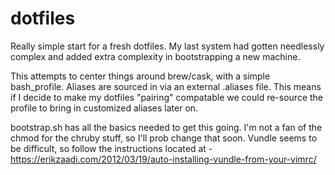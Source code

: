 # dotfiles
Really simple start for a fresh dotfiles. My last system had gotten needlessly complex and added extra complexity in bootstrapping a new machine.

This attempts to center things around brew/cask, with a simple bash_profile. Aliases are sourced in via an external .aliases file. This means if I decide to make my dotfiles "pairing" compatable we could re-source the profile to bring in customized aliases later on.

bootstrap.sh has all the basics needed to get this going. I'm not a fan of the chmod for the chruby stuff, so I'll prob change that soon.
Vundle seems to be difficult, so follow the instructions located at - https://erikzaadi.com/2012/03/19/auto-installing-vundle-from-your-vimrc/
